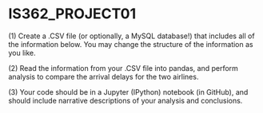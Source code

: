 # IS362_PROJECT01


(1) Create a .CSV file (or optionally, a MySQL database!) that includes all of the information below. You may change the structure of the information as you like.

(2) Read the information from your .CSV file into pandas, and perform analysis to compare the arrival delays for the two airlines.

(3) Your code should be in a Jupyter (IPython) notebook (in GitHub), and should include narrative descriptions of your analysis and conclusions.
